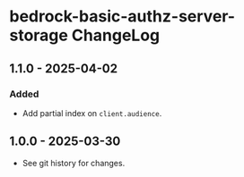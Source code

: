 # bedrock-basic-authz-server-storage ChangeLog

## 1.1.0 - 2025-04-02

### Added
- Add partial index on `client.audience`.

## 1.0.0 - 2025-03-30

- See git history for changes.
